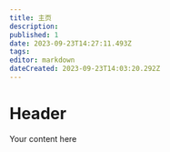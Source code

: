 ```yaml
---
title: 主页
description: 
published: 1
date: 2023-09-23T14:27:11.493Z
tags: 
editor: markdown
dateCreated: 2023-09-23T14:03:20.292Z
---
```


# Header
Your content here
